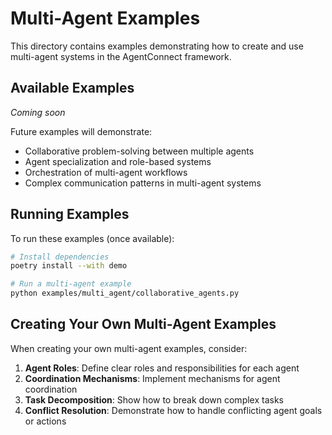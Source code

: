 # Multi-Agent Examples

This directory contains examples demonstrating how to create and use multi-agent systems in the AgentConnect framework.

## Available Examples

*Coming soon*

Future examples will demonstrate:
- Collaborative problem-solving between multiple agents
- Agent specialization and role-based systems
- Orchestration of multi-agent workflows
- Complex communication patterns in multi-agent systems

## Running Examples

To run these examples (once available):

```bash
# Install dependencies
poetry install --with demo

# Run a multi-agent example
python examples/multi_agent/collaborative_agents.py
```

## Creating Your Own Multi-Agent Examples

When creating your own multi-agent examples, consider:

1. **Agent Roles**: Define clear roles and responsibilities for each agent
2. **Coordination Mechanisms**: Implement mechanisms for agent coordination
3. **Task Decomposition**: Show how to break down complex tasks
4. **Conflict Resolution**: Demonstrate how to handle conflicting agent goals or actions
